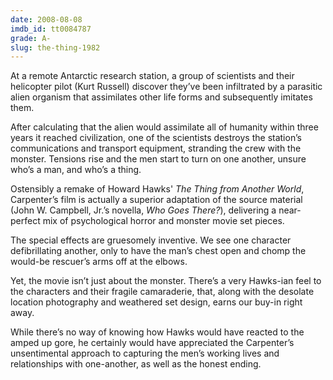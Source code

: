 ```yaml
---
date: 2008-08-08
imdb_id: tt0084787
grade: A-
slug: the-thing-1982
---
```


At a remote Antarctic research station, a group of scientists and their helicopter pilot (Kurt Russell) discover they’ve been infiltrated by a parasitic alien organism that assimilates other life forms and subsequently imitates them.

After calculating that the alien would assimilate all of humanity within three years it reached civilization, one of the scientists destroys the station’s communications and transport equipment, stranding the crew with the monster. Tensions rise and the men start to turn on one another, unsure who’s a man, and who’s a thing.

Ostensibly a remake of Howard Hawks' <span data-imdb-id="tt0044121">_The Thing from Another World_</span>, Carpenter’s film is actually a superior adaptation of the source material (John W. Campbell, Jr.’s novella, _Who Goes There?_), delivering a near-perfect mix of psychological horror and monster movie set pieces.

The special effects are gruesomely inventive. We see one character defibrillating another, only to have the man’s chest open and chomp the would-be rescuer’s arms off at the elbows.

Yet, the movie isn’t just about the monster. There’s a very Hawks-ian feel to the characters and their fragile camaraderie, that, along with the desolate location photography and weathered set design, earns our buy-in right away.

While there’s no way of knowing how Hawks would have reacted to the amped up gore, he certainly would have appreciated the Carpenter’s unsentimental approach to capturing the men’s working lives and relationships with one-another, as well as the honest ending.
